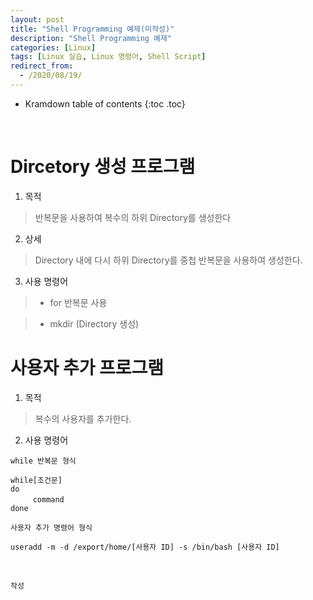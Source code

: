 ```yaml
---
layout: post
title: "Shell Programming 예제(미작성)"
description: "Shell Programming 예제"
categories: [Linux]
tags: [Linux 실습, Linux 명령어, Shell Script]
redirect_from:
  - /2020/08/19/
---
```


* Kramdown table of contents
{:toc .toc}


<br>

# Dircetory 생성 프로그램

1. 목적   
> 반복문을 사용하여 복수의 하위 Directory를 생성한다   
2. 상세
> Directory 내에 다시 하위 Directory를 중첩 반복문을 사용하여 생성한다.
3. 사용 명령어
> - for 반복문 사용

> - mkdir (Directory 생성)



# 사용자 추가 프로그램
1. 목적
> 복수의 사용자를 추가한다.   
2. 사용 명령어

` while 반복문 형식 `
~~~
while[조건문]
do
　　　command
done
~~~

`사용자 추가 명령어 형식 `
~~~
useradd -m -d /export/home/[사용자 ID] -s /bin/bash [사용자 ID]
~~~

<br>

` 작성 `


